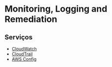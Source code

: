 # Monitoring, Logging and Remediation

## Serviços

- [CloudWatch](./services/cloudwatch/README.md)
- [CloudTrail](./services/cloudtrail/README.md)
- [AWS Config](./services/config/README.md)
